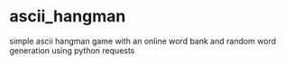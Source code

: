 # ascii_hangman
simple ascii hangman game with an online word bank and random word generation using python requests
